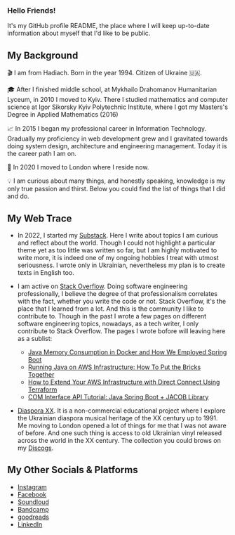 ### Hello Friends!

It's my GitHub profile README, the place where I will keep up-to-date information about myself that I'd like to be public.

## My Background

🎬 I am from Hadiach. Born in the year 1994. Citizen of Ukraine 🇺🇦.

🎓 After I finished middle school, at Mykhailo Drahomanov Humanitarian Lyceum, in 2010 I moved to Kyiv. There I studied mathematics and computer science at Igor Sikorsky Kyiv Polytechnic Institute, where I got my Masters's Degree in Applied Mathematics (2016)

📈 In 2015 I began my professional career in Information Technology. Gradually my proficiency in web development grew and I gravitated towards doing system design, architecture and engineering management. Today it is the career path I am on.

📍 In 2020 I moved to London where I reside now.

💡 I am curious about many things, and honestly speaking, knowledge is my only true passion and thirst. Below you could find the list of things that I did and do.

## My Web Trace

* In 2022, I started my [Substack](https://povisenko.substack.com). Here I write about topics I am curious and reflect about the world. Though I could not highlight a particular theme yet as too little was written so far, but I am highly motivated to write more, it is indeed one of my ongoing hobbies I treat with utmost seriousness. I wrote only in Ukrainian, nevertheless my plan is to create texts in English too. 

* I am active on [Stack Overflow](https://stackoverflow.com/users/2852528/serhii-povisenko). Doing software engineering professionally, I believe the degree of that professionalism correlates with the fact, whether you write the code or not. Stack Overflow, it's the place that I learned from a lot. And this is the community I like to contribute to. Though in the past I wrote a few pages on different software engineering topics, nowadays, as a tech writer, I only contribute to Stack Overflow. The pages I wrote bofore will leaving here as a sublist:
  * [Java Memory Consumption in Docker and How We Employed Spring Boot](https://dzone.com/articles/how-to-decrease-jvm-memory-consumption-in-docker-u)
  * [Running Java on AWS Infrastructure: How To Put the Bricks Together](https://dzone.com/articles/architecture-for-your-startup-or-how-to-put-sticks)
  * [How to Extend Your AWS Infrastructure with Direct Connect Using Terraform](https://www.freecodecamp.org/news/how-to-extend-your-aws-infrastructure/)
  * [COM Interface API Tutorial: Java Spring Boot + JACOB Library](https://www.freecodecamp.org/news/interface-in-java-tutorial-how-to-call-the-com-interface-spring-boot-jacob-library/)

- [Diaspora XX](https://soundcloud.com/diasporaxx). It is a non-commercial educational project where I explore the Ukrainian diaspora musical heritage of the XX century up to 1991. Me moving to London opened a lot of things for me that I was not aware of before. And one such thing is access to old Ukrainian vinyl released across the world in the XX century. The collection you could brows on my [Discogs](https://www.discogs.com/user/povisenko/collection).

## My Other Socials & Platforms
* [Instagram](https://www.instagram.com/povisenko) 
* [Facebook](https://www.facebook.com/spovisenko)
* [Soundloud](https://soundcloud.com/povisenko)
* [Bandcamp](https://bandcamp.com/povisenko)
* [goodreads](https://www.goodreads.com/user/show/123456509-serhii-pov-senko)
* [LinkedIn](https://www.linkedin.com/in/povisenko/)
